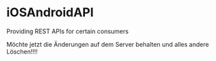 # iOSAndroidAPI
Providing REST APIs for certain consumers

Möchte jetzt die Änderungen auf dem Server behalten und alles andere Löschen!!!!